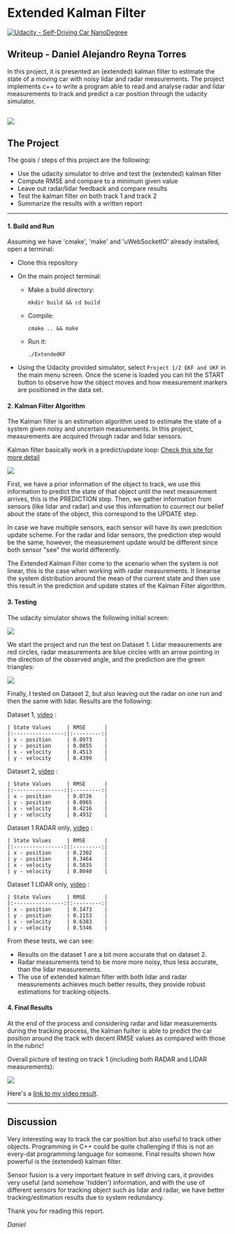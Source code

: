 # Extended Kalman Filter
[![Udacity - Self-Driving Car NanoDegree](https://s3.amazonaws.com/udacity-sdc/github/shield-carnd.svg)](http://www.udacity.com/drive)

## Writeup - Daniel Alejandro Reyna Torres

In this project, it is presented an (extended) kalman filter to estimate the state of a moving car with noisy lidar and radar measurements. The project implements c++ to write a program able to read and analyse radar and lidar measurements to track and predict a car position through the udacity simulator.

![](output/aim.png)
---

## The Project

The goals / steps of this project are the following:

* Use the udacity simulator to drive and test the (extended) kalman filter
* Compute RMSE and compare to a minimum given value
* Leave out radar/lidar feedback and compare results
* Test the kalman filter on both track 1 and track 2
* Summarize the results with a written report

---

#### 1. Build and Run

Assuming we have 'cmake', 'make' and 'uWebSocketIO' already installed, open a terminal:

* Clone this repository

* On the main project terminal:
    * Make a build directory: 
    
        ```
        mkdir build && cd build
        ```
    * Compile: 
        ```
        cmake .. && make
        ```
    * Run it: 
        ```
        ./ExtendedKF
        ```
* Using the Udacity provided simulator, select `Project 1/2 EKF and UKF`   in the main menu screen. Once the scene is loaded you can hit the START button to observe how the object moves and how measurement markers are positioned in the data set.

#### 2. Kalman Filter Algorithm

The Kalman filter is an estimation algorithm used to estimate the state of a system given noisy and uncertain measurements. In this project, measurements are acquired through radar and lidar sensors.

Kalman filter basically work in a predict/update loop: [Check this site for more detail](https://classroom.udacity.com/nanodegrees/nd013/parts/edf28735-efc1-4b99-8fbb-ba9c432239c8/modules/49d8fda9-69c7-4f10-aa18-dc3a2d790cbe/lessons/ec3054b9-9ffc-45c4-8523-485e2f7022da/concepts/a2a6c61f-afdd-47ae-9e9f-dcbe9916e772)

![](output/kf_loop.png)

First, we have a prior information of the object to track, we use this information to predict the state of that object until the next measurement arrives, this is the PREDICTION step. Then, we gather information from sensors (like lidar and radar) and use this information to courrect our belief about the state of the object, this correspond to the UPDATE step. 

In case we have multiple sensors, each sensor will have its own predcition update scheme. For the radar and lidar sensors, the prediction step would be the same, however, the measurement update would be different since both sensor "see" the world differently.

The Extended Kalman Filter come to the scenario when the system is not linear, this is the case when working with radar measurements. It linearise the system distribution around the mean of the current state and then use this result in the prediction and update states of the Kalman Filter algorithm.

#### 3. Testing

The udacity simulator shows the following initial screen:

![](output/Sim_ini.png)

We start the project and run the test on Dataset 1. Lidar measurements are red circles, radar measurements are blue circles with an arrow pointing in the direction of the observed angle, and the prediction are the green triangles:

![](output/Sim_run.png)

Finally, I tested on Dataset 2, but also leaving out the radar on one run and then the same with lidar. Results are the following:

Dataset 1, [video](output/Results_ds1.mov)  :

    | State Values     | RMSE      |
    |:----------------:|:---------:|
    | x - position     | 0.0973    | 
    | y - position     | 0.0855    |
    | x - velocity	   | 0.4513    |
    | y - velocity	   | 0.4399    |

Dataset 2, [video](output/Results_ds2.mov) :

    | State Values     | RMSE      |
    |:----------------:|:---------:|
    | x - position     | 0.0726    | 
    | y - position     | 0.0965    |
    | x - velocity	   | 0.4216    |
    | y - velocity	   | 0.4932    |

Dataset 1 RADAR only, [video](output/Results_RADAR_only) :

    | State Values     | RMSE      |
    |:----------------:|:---------:|
    | x - position     | 0.2302    | 
    | y - position     | 0.3464    |
    | x - velocity	   | 0.5835    |
    | y - velocity	   | 0.8040    |

Dataset 1 LIDAR only, [video](output/Results_LIDAR_only) :

    | State Values     | RMSE      |
    |:----------------:|:---------:|
    | x - position     | 0.1473    | 
    | y - position     | 0.1153    |
    | x - velocity	   | 0.6383    |
    | y - velocity	   | 0.5346    |

From these tests, we can see:

* Results on the dataset 1 are a bit more accurate that on dataset 2.
* Radar measurements tend to be more more noisy, thus less accurate, than the lidar measurements.
* The use of extended kalman filter with both lidar and radar measurements achieves much better results, they provide robust estimations for tracking objects.

#### 4. Final Results

At the end of the process and considering radar and lidar measurements during the tracking process, the kalman fuilter is able to predict the car position around the track with decent RMSE values as compared with those in the rubric! 

Overall picture of testing on track 1 (including both RADAR and LIDAR measurements):

![](output/Sim_end.png)

Here's a [link to my video result](output/Results_ds1.mov).

---

## Discussion

Very interesting way to track the car position but also useful to track other objects. Programming in C++ could be quite challenging if this is not an every-dat programming language for someone. Final results shown how powerful is the (extended) kalman filter.  

Sensor fusion is a very important feature in self driving cars, it provides very useful (and somehow 'hidden') information, and with the use of different sensors for tracking object such as lidar and radar, we have better tracking/estimation results due to system redundancy.


Thank you for reading this report.

_Daniel_